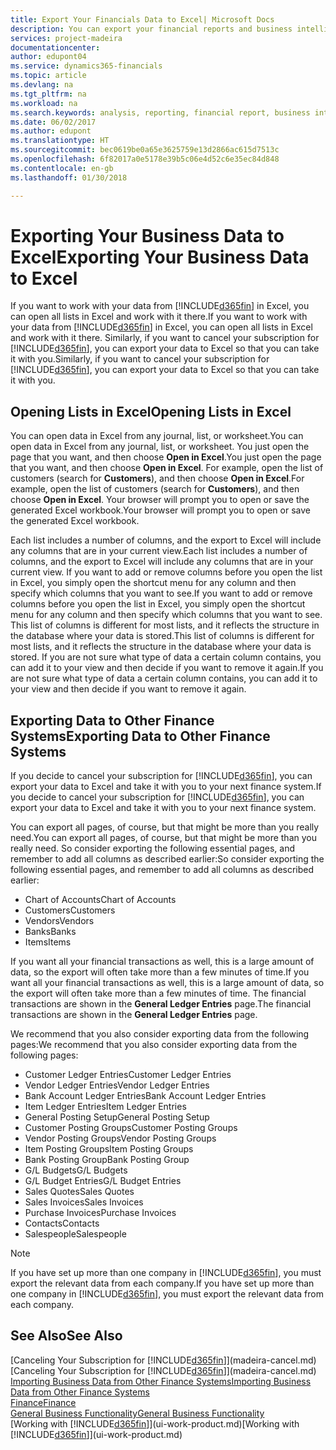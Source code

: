```yaml
---
title: Export Your Financials Data to Excel| Microsoft Docs
description: You can export your financial reports and business intelligence data from Finance and Operations, Business edition  to Excel, or open your Financials data in Excel.
services: project-madeira
documentationcenter: 
author: edupont04
ms.service: dynamics365-financials
ms.topic: article
ms.devlang: na
ms.tgt_pltfrm: na
ms.workload: na
ms.search.keywords: analysis, reporting, financial report, business intelligence, BI, Excel
ms.date: 06/02/2017
ms.author: edupont
ms.translationtype: HT
ms.sourcegitcommit: bec0619be0a65e3625759e13d2866ac615d7513c
ms.openlocfilehash: 6f82017a0e5178e39b5c06e4d52c6e35ec84d848
ms.contentlocale: en-gb
ms.lasthandoff: 01/30/2018

---
```

# <a name="exporting-your-business-data-to-excel"></a><span data-ttu-id="e7664-103">Exporting Your Business Data to Excel</span><span class="sxs-lookup"><span data-stu-id="e7664-103">Exporting Your Business Data to Excel</span></span>
<span data-ttu-id="e7664-104">If you want to work with your data from [!INCLUDE[d365fin](includes/d365fin_md.md)] in Excel, you can open all lists in Excel and work with it there.</span><span class="sxs-lookup"><span data-stu-id="e7664-104">If you want to work with your data from [!INCLUDE[d365fin](includes/d365fin_md.md)] in Excel, you can open all lists in Excel and work with it there.</span></span> <span data-ttu-id="e7664-105">Similarly, if you want to cancel your subscription for [!INCLUDE[d365fin](includes/d365fin_md.md)], you can export your data to Excel so that you can take it with you.</span><span class="sxs-lookup"><span data-stu-id="e7664-105">Similarly, if you want to cancel your subscription for [!INCLUDE[d365fin](includes/d365fin_md.md)], you can export your data to Excel so that you can take it with you.</span></span>

## <a name="opening-lists-in-excel"></a><span data-ttu-id="e7664-106">Opening Lists in Excel</span><span class="sxs-lookup"><span data-stu-id="e7664-106">Opening Lists in Excel</span></span>
<span data-ttu-id="e7664-107">You can open data in Excel from any journal, list, or worksheet.</span><span class="sxs-lookup"><span data-stu-id="e7664-107">You can open data in Excel from any journal, list, or worksheet.</span></span> <span data-ttu-id="e7664-108">You just open the page that you want, and then choose **Open in Excel**.</span><span class="sxs-lookup"><span data-stu-id="e7664-108">You just open the page that you want, and then choose **Open in Excel**.</span></span> <span data-ttu-id="e7664-109">For example, open the list of customers (search for **Customers**), and then choose **Open in Excel**.</span><span class="sxs-lookup"><span data-stu-id="e7664-109">For example, open the list of customers (search for **Customers**), and then choose **Open in Excel**.</span></span> <span data-ttu-id="e7664-110">Your browser will prompt you to open or save the generated Excel workbook.</span><span class="sxs-lookup"><span data-stu-id="e7664-110">Your browser will prompt you to open or save the generated Excel workbook.</span></span>  

<span data-ttu-id="e7664-111">Each list includes a number of columns, and the export to Excel will include any columns that are in your current view.</span><span class="sxs-lookup"><span data-stu-id="e7664-111">Each list includes a number of columns, and the export to Excel will include any columns that are in your current view.</span></span> <span data-ttu-id="e7664-112">If you want to add or remove columns before you open the list in Excel, you simply open the shortcut menu for any column and then specify which columns that you want to see.</span><span class="sxs-lookup"><span data-stu-id="e7664-112">If you want to add or remove columns before you open the list in Excel, you simply open the shortcut menu for any column and then specify which columns that you want to see.</span></span> <span data-ttu-id="e7664-113">This list of columns is different for most lists, and it reflects the structure in the database where your data is stored.</span><span class="sxs-lookup"><span data-stu-id="e7664-113">This list of columns is different for most lists, and it reflects the structure in the database where your data is stored.</span></span> <span data-ttu-id="e7664-114">If you are not sure what type of data a certain column contains, you can add it to your view and then decide if you want to remove it again.</span><span class="sxs-lookup"><span data-stu-id="e7664-114">If you are not sure what type of data a certain column contains, you can add it to your view and then decide if you want to remove it again.</span></span>  

## <a name="exporting-data-to-other-finance-systems"></a><span data-ttu-id="e7664-115">Exporting Data to Other Finance Systems</span><span class="sxs-lookup"><span data-stu-id="e7664-115">Exporting Data to Other Finance Systems</span></span>
<span data-ttu-id="e7664-116">If you decide to cancel your subscription for [!INCLUDE[d365fin](includes/d365fin_md.md)], you can export your data to Excel and take it with you to your next finance system.</span><span class="sxs-lookup"><span data-stu-id="e7664-116">If you decide to cancel your subscription for [!INCLUDE[d365fin](includes/d365fin_md.md)], you can export your data to Excel and take it with you to your next finance system.</span></span>  

<span data-ttu-id="e7664-117">You can export all pages, of course, but that might be more than you really need.</span><span class="sxs-lookup"><span data-stu-id="e7664-117">You can export all pages, of course, but that might be more than you really need.</span></span> <span data-ttu-id="e7664-118">So consider exporting the following essential pages, and remember to add all columns as described earlier:</span><span class="sxs-lookup"><span data-stu-id="e7664-118">So consider exporting the following essential pages, and remember to add all columns as described earlier:</span></span>  

* <span data-ttu-id="e7664-119">Chart of Accounts</span><span class="sxs-lookup"><span data-stu-id="e7664-119">Chart of Accounts</span></span>  
* <span data-ttu-id="e7664-120">Customers</span><span class="sxs-lookup"><span data-stu-id="e7664-120">Customers</span></span>  
* <span data-ttu-id="e7664-121">Vendors</span><span class="sxs-lookup"><span data-stu-id="e7664-121">Vendors</span></span>  
* <span data-ttu-id="e7664-122">Banks</span><span class="sxs-lookup"><span data-stu-id="e7664-122">Banks</span></span>  
* <span data-ttu-id="e7664-123">Items</span><span class="sxs-lookup"><span data-stu-id="e7664-123">Items</span></span>  

<span data-ttu-id="e7664-124">If you want all your financial transactions as well, this is a large amount of data, so the export will often take more than a few minutes of time.</span><span class="sxs-lookup"><span data-stu-id="e7664-124">If you want all your financial transactions as well, this is a large amount of data, so the export will often take more than a few minutes of time.</span></span> <span data-ttu-id="e7664-125">The financial transactions are shown in the **General Ledger Entries** page.</span><span class="sxs-lookup"><span data-stu-id="e7664-125">The financial transactions are shown in the **General Ledger Entries** page.</span></span>  

<span data-ttu-id="e7664-126">We recommend that you also consider exporting data from the following pages:</span><span class="sxs-lookup"><span data-stu-id="e7664-126">We recommend that you also consider exporting data from the following pages:</span></span>  

* <span data-ttu-id="e7664-127">Customer Ledger Entries</span><span class="sxs-lookup"><span data-stu-id="e7664-127">Customer Ledger Entries</span></span>  
* <span data-ttu-id="e7664-128">Vendor Ledger Entries</span><span class="sxs-lookup"><span data-stu-id="e7664-128">Vendor Ledger Entries</span></span>  
* <span data-ttu-id="e7664-129">Bank Account Ledger Entries</span><span class="sxs-lookup"><span data-stu-id="e7664-129">Bank Account Ledger Entries</span></span>  
* <span data-ttu-id="e7664-130">Item Ledger Entries</span><span class="sxs-lookup"><span data-stu-id="e7664-130">Item Ledger Entries</span></span>  
* <span data-ttu-id="e7664-131">General Posting Setup</span><span class="sxs-lookup"><span data-stu-id="e7664-131">General Posting Setup</span></span>  
* <span data-ttu-id="e7664-132">Customer Posting Groups</span><span class="sxs-lookup"><span data-stu-id="e7664-132">Customer Posting Groups</span></span>  
* <span data-ttu-id="e7664-133">Vendor Posting Groups</span><span class="sxs-lookup"><span data-stu-id="e7664-133">Vendor Posting Groups</span></span>  
* <span data-ttu-id="e7664-134">Item Posting Groups</span><span class="sxs-lookup"><span data-stu-id="e7664-134">Item Posting Groups</span></span>  
* <span data-ttu-id="e7664-135">Bank Posting Group</span><span class="sxs-lookup"><span data-stu-id="e7664-135">Bank Posting Group</span></span>  
* <span data-ttu-id="e7664-136">G/L Budgets</span><span class="sxs-lookup"><span data-stu-id="e7664-136">G/L Budgets</span></span>  
* <span data-ttu-id="e7664-137">G/L Budget Entries</span><span class="sxs-lookup"><span data-stu-id="e7664-137">G/L Budget Entries</span></span>  
* <span data-ttu-id="e7664-138">Sales Quotes</span><span class="sxs-lookup"><span data-stu-id="e7664-138">Sales Quotes</span></span>  
* <span data-ttu-id="e7664-139">Sales Invoices</span><span class="sxs-lookup"><span data-stu-id="e7664-139">Sales Invoices</span></span>  
* <span data-ttu-id="e7664-140">Purchase Invoices</span><span class="sxs-lookup"><span data-stu-id="e7664-140">Purchase Invoices</span></span>  
* <span data-ttu-id="e7664-141">Contacts</span><span class="sxs-lookup"><span data-stu-id="e7664-141">Contacts</span></span>  
* <span data-ttu-id="e7664-142">Salespeople</span><span class="sxs-lookup"><span data-stu-id="e7664-142">Salespeople</span></span>  

> [!NOTE]  
>   <span data-ttu-id="e7664-143">If you have set up more than one company in [!INCLUDE[d365fin](includes/d365fin_md.md)], you must export the relevant data from each company.</span><span class="sxs-lookup"><span data-stu-id="e7664-143">If you have set up more than one company in [!INCLUDE[d365fin](includes/d365fin_md.md)], you must export the relevant data from each company.</span></span>

## <a name="see-also"></a><span data-ttu-id="e7664-144">See Also</span><span class="sxs-lookup"><span data-stu-id="e7664-144">See Also</span></span>
<span data-ttu-id="e7664-145">[Canceling Your Subscription for [!INCLUDE[d365fin](includes/d365fin_md.md)]](madeira-cancel.md)</span><span class="sxs-lookup"><span data-stu-id="e7664-145">[Canceling Your Subscription for [!INCLUDE[d365fin](includes/d365fin_md.md)]](madeira-cancel.md)</span></span>  
[<span data-ttu-id="e7664-146">Importing Business Data from Other Finance Systems</span><span class="sxs-lookup"><span data-stu-id="e7664-146">Importing Business Data from Other Finance Systems</span></span>](upload-data.md)  
[<span data-ttu-id="e7664-147">Finance</span><span class="sxs-lookup"><span data-stu-id="e7664-147">Finance</span></span>](finance.md)  
[<span data-ttu-id="e7664-148">General Business Functionality</span><span class="sxs-lookup"><span data-stu-id="e7664-148">General Business Functionality</span></span>](ui-across-business-areas.md)  
<span data-ttu-id="e7664-149">[Working with [!INCLUDE[d365fin](includes/d365fin_md.md)]](ui-work-product.md)</span><span class="sxs-lookup"><span data-stu-id="e7664-149">[Working with [!INCLUDE[d365fin](includes/d365fin_md.md)]](ui-work-product.md)</span></span>  

